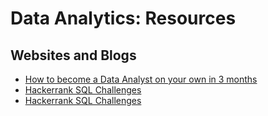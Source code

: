 # Data Analytics: Resources

## Websites and Blogs

- [How to become a Data Analyst on your own in 3 months](https://medium.com/analytics-vidhya/data-analyst-roadmap-e8f9de05f93a)
- [Hackerrank SQL Challenges](https://www.hackerrank.com/domains/sql)
- [Hackerrank SQL Challenges](https://www.hackerrank.com/domains/sql)